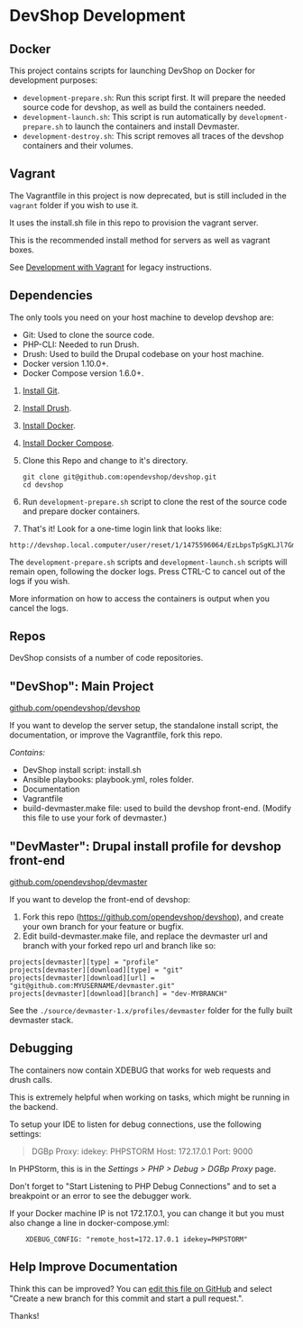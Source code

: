 DevShop Development
===================

## Docker

This project contains scripts for launching DevShop on Docker for development purposes:

  - `development-prepare.sh`: Run this script first. It will prepare the needed source code for devshop, as well as build the containers needed.
  - `development-launch.sh`: This script is run automatically by `development-prepare.sh` to launch the containers and install Devmaster.
  - `development-destroy.sh`: This script removes all traces of the devshop containers and their volumes.

## Vagrant 

The Vagrantfile in this project is now deprecated, but is still included in the `vagrant` folder if you wish to use it.

It uses the install.sh file in this repo to provision the vagrant server.

This is the recommended install method for servers as well as vagrant boxes.

See [Development with Vagrant](development-vagrant.md) for legacy instructions.

Dependencies
------------

The only tools you need on your host machine to develop devshop are:

- Git: Used to clone the source code.
- PHP-CLI: Needed to run Drush.
- Drush: Used to build the Drupal codebase on your host machine.
- Docker version 1.10.0+.
- Docker Compose version 1.6.0+.

1. [Install Git](https://git-scm.com/book/en/v2/Getting-Started-Installing-Git).

2. [Install Drush](http://docs.drush.org/en/master/install/).
2. [Install Docker](https://docs.docker.com/engine/installation/).
2. [Install Docker Compose](https://github.com/docker/compose/releases).

3. Clone this Repo and change to it's directory.

    ```
    git clone git@github.com:opendevshop/devshop.git
    cd devshop
    ```
4. Run `development-prepare.sh` script to clone the rest of the source code and prepare docker containers.

5. That's it! Look for a one-time login link that looks like:

  ```
  http://devshop.local.computer/user/reset/1/1475596064/EzLbpsTpSgKLJl7GmO0
  ```

  The `development-prepare.sh` scripts and `development-launch.sh` scripts will remain open, following the docker logs.  Press CTRL-C to cancel out of the logs if you wish.  
  
  More information on how to access the containers is output when you cancel the logs.

Repos
-----

DevShop consists of a number of code repositories.

## "DevShop": Main Project 

[github.com/opendevshop/devshop](http://github.com/opendevshop/devshop)

If you want to develop the server setup, the standalone install script, the 
documentation, or improve the Vagrantfile, fork this repo.  

*Contains:*

- DevShop install script: install.sh
- Ansible playbooks: playbook.yml, roles folder.
- Documentation
- Vagrantfile 
- build-devmaster.make file: used to build the devshop front-end.
  (Modify this file to use your fork of devmaster.)

## "DevMaster": Drupal install profile for devshop front-end

[github.com/opendevshop/devmaster](http://github.com/opendevshop/devmaster)

If you want to develop the front-end of devshop:

1. Fork this repo (https://github.com/opendevshop/devshop), and create your own branch for your feature or bugfix.
2. Edit build-devmaster.make file, and replace the devmaster url and branch
with your forked repo url and branch like so:
    
  ```
  projects[devmaster][type] = "profile"
  projects[devmaster][download][type] = "git"
  projects[devmaster][download][url] = "git@github.com:MYUSERNAME/devmaster.git"
  projects[devmaster][download][branch] = "dev-MYBRANCH"
  ```
    
See the `./source/devmaster-1.x/profiles/devmaster` folder for the fully built devmaster stack. 

Debugging
---------

The containers now contain XDEBUG that works for web requests and drush calls.

This is extremely helpful when working on tasks, which might be running in the backend.

To setup your IDE to listen for debug connections, use the following settings:

  > DGBp Proxy:
  > idekey: PHPSTORM
  > Host: 172.17.0.1
  > Port: 9000
  
In PHPStorm, this is in the *Settings > PHP > Debug > DGBp Proxy* page.

Don't forget to "Start Listening to PHP Debug Connections" and to set a breakpoint or an error to see the debugger work.

If your Docker machine IP is not 172.17.0.1, you can change it but you must also change a line in docker-compose.yml:

        XDEBUG_CONFIG: "remote_host=172.17.0.1 idekey=PHPSTORM"


Help Improve Documentation
--------------------------

Think this can be improved? You can [edit this file on GitHub](https://github.com/opendevshop/devshop/edit/0.x/README.vagrant.md) and select "Create a new branch for this commit and start a pull request.".

Thanks!
